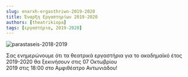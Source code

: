 ```yaml
---
slug: enarxh-ergasthriwn-2019-2020
title: Έναρξη Εργαστηρίων 2019-2020
authors: [theatrikiopa]
tags: [εργαστήρια, 2019-2020]
---
```


![parastaseis-2018-2019](/img/blog/enarxh-ergasthriwn-2019-2020.png)

Σας ενημερώνουμε ότι τα θεατρικά εργαστήρια για το ακαδημαϊκό έτος 2019-2020 θα ξεκινήσουν στις 07 Οκτωβρίου 2019 στις 18:00 στο Αμφιθέατρο Αντωνιάδου! 
